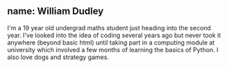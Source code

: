 name: William Dudley
---
I'm a 19 year old undergrad maths student just heading into the second year. I've looked into the idea of coding several years ago but never took it anywhere (beyond basic html) until taking part in a computing module at university which involved a few months of learning the basics of Python. I also love dogs and strategy games.